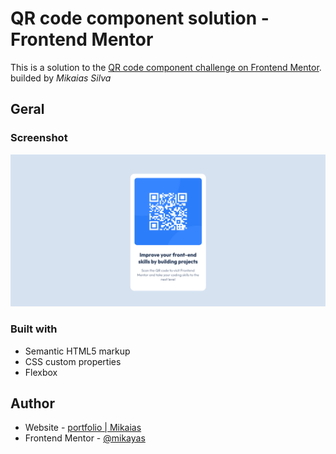 # QR code component solution - Frontend Mentor

This is a solution to the [QR code component challenge on Frontend Mentor](https://www.frontendmentor.io/challenges/qr-code-component-iux_sIO_H). builded by _Mikaias Silva_

## Geral

### Screenshot
![Image](images/screenshot-application.png)

### Built with
- Semantic HTML5 markup
- CSS custom properties
- Flexbox

## Author
- Website - [portfolio | Mikaias](https://mikayas.github.io/portfolio/)
- Frontend Mentor - [@mikayas](https://www.frontendmentor.io/profile/mikayas)
